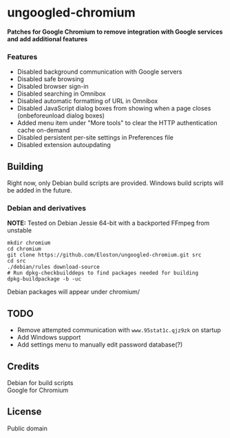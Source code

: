 # ungoogled-chromium
**Patches for Google Chromium to remove integration with Google services and add additional features**

### Features

- Disabled background communication with Google servers
- Disabled safe browsing
- Disabled browser sign-in
- Disabled searching in Omnibox
- Disabled automatic formatting of URL in Omnibox
- Disabled JavaScript dialog boxes from showing when a page closes (onbeforeunload dialog boxes)
- Added menu item under "More tools" to clear the HTTP authentication cache on-demand
- Disabled persistent per-site settings in Preferences file
- Disabled extension autoupdating

## Building

Right now, only Debian build scripts are provided. Windows build scripts will be added in the future.

### Debian and derivatives
**NOTE:** Tested on Debian Jessie 64-bit with a backported FFmpeg from unstable

    mkdir chromium
    cd chromium
    git clone https://github.com/Eloston/ungoogled-chromium.git src
    cd src
    ./debian/rules download-source
    # Run dpkg-checkbuilddeps to find packages needed for building
    dpkg-buildpackage -b -uc

Debian packages will appear under chromium/

## TODO

- Remove attempted communication with `www.95stat1c.qjz9zk` on startup
- Add Windows support
- Add settings menu to manually edit password database(?)

## Credits

Debian for build scripts <br />
Google for Chromium

## License

Public domain
